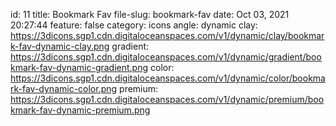 id: 11
title: Bookmark Fav 
file-slug: bookmark-fav
date: Oct 03, 2021 20:27:44
feature: false
category: icons
angle: dynamic
clay: https://3dicons.sgp1.cdn.digitaloceanspaces.com/v1/dynamic/clay/bookmark-fav-dynamic-clay.png
gradient: https://3dicons.sgp1.cdn.digitaloceanspaces.com/v1/dynamic/gradient/bookmark-fav-dynamic-gradient.png
color: https://3dicons.sgp1.cdn.digitaloceanspaces.com/v1/dynamic/color/bookmark-fav-dynamic-color.png
premium: https://3dicons.sgp1.cdn.digitaloceanspaces.com/v1/dynamic/premium/bookmark-fav-dynamic-premium.png
